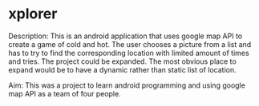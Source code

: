 # xplorer

Description:
This is an android application that uses google map API to create a game of cold and hot. The user chooses a picture from a list and has to try to find the corresponding location with limited amount of times and tries. The project could be expanded. The most obvious place to expand would be to have a dynamic rather than static list of location.

Aim:
This was a project to learn android programming and using google map API as a team of four people.
